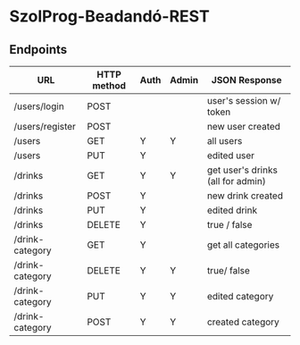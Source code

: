 # SzolProg-Beadandó-REST

## Endpoints

| URL               | HTTP method | Auth | Admin | JSON Response                     |
|-------------------|-------------|------|-------|-----------------------------------|
| /users/login      | POST        |      |       | user's session w/ token           |
| /users/register   | POST        |      |       | new user created                  |
| /users            | GET         | Y    | Y     | all users                         |
| /users            | PUT         | Y    |       | edited user                       |
| /drinks           | GET         | Y    | Y     | get user's drinks (all for admin) |
| /drinks           | POST        | Y    |       | new drink created                 |
| /drinks           | PUT         | Y    |       | edited drink                      |
| /drinks           | DELETE      | Y    |       | true / false                      |
| /drink-category   | GET         | Y    |       | get all categories                |
| /drink-category   | DELETE      | Y    | Y     | true/ false                       |
| /drink-category   | PUT         | Y    | Y     | edited category                   |
| /drink-category   | POST        | Y    | Y     | created category                  |